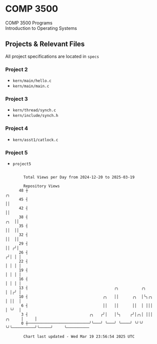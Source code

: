 # COMP 3500
COMP 3500 Programs  
Introduction to Operating Systems  
## Projects & Relevant Files
All project specifications are located in `specs`
### Project 2
- `kern/main/hello.c`
- `kern/main/main.c`
### Project 3
- `kern/thread/synch.c`
- `kern/include/synch.h`
### Project 4
- `kern/asst1/catlock.c`
### Project 5
- `project5`

```

        Total Views per Day from 2024-12-20 to 2025-03-19

        Repository Views
      48 ┼                                                                             ╭╮
      45 ┤                                                                             ││
      42 ┤                                                                             ││
      38 ┤                                                                         ╭╮  ││
      35 ┤                                                                         ││  ││
      32 ┤                                                                         ││  ││
      29 ┤                                                                         ││ ╭╯│
      26 ┤                                                                        ╭╯│ │ │
      22 ┤                                                                        │ │ │ │
      19 ┤                                                                        │ │ │ │
      16 ┤                                                                        │ │ │ │
      13 ┤                                      ╭╮          ╭╮                    │ │╭╯ │
      10 ┤                                 ╭╮   ││      ╭╮  │╰╮╭╮                 │ ││  │
       6 ┤                                 ││   ││      ││  │ │││                 │ ╰╯  │
       3 ┤                           ╭╮   ╭╯│   │╰╮    ╭╯│╭╮│ │││          ╭╮     │     │
       0 ┼───────────────────────────╯╰───╯ ╰───╯ ╰────╯ ╰╯╰╯ ╰╯╰──────────╯╰─────╯     ╰──────────

        Chart last updated - Wed Mar 19 23:56:54 2025 UTC
        
```
